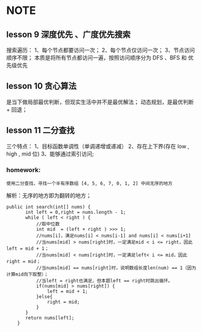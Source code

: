 # NOTE
## lesson 9 深度优先 、广度优先搜索
搜索遍历：
1、每个节点都要访问一次；
2、每个节点仅访问一次；
3、节点访问顺序不限；
本质是将所有节点都访问一遍，按照访问顺序分为 DFS 、BFS 和 优先级优先
## lesson 10 贪心算法
是当下做局部最优判断，但现实生活中并不是最优解法；
动态规划，是最优判断 + 回退；

## lesson 11 二分查找
三个特点：
1、目标函数单调性（单调递增或递减）
2、存在上下界(存在 low , high , mid 位)
3、能够通过索引访问;
### homework:
`使用二分查找，寻找一个半有序数组 [4, 5, 6, 7, 0, 1, 2] 中间无序的地方`

解析：无序的地方即为翻转的地方；

```
public int search(int[] nums) {
       int left = 0,right = nums.length - 1;
       while ( left < right ) {
           //取中位数
           int mid  = (left + right ) >>> 1;
           //nums[i]，满足nums[i] < nums[i-1] and nums[i] < nums[i+1]
           //当nums[mid] > nums[right]时，一定满足mid < i <= right，因此left = mid + 1；
           //当nums[mid] < nums[right]时，一定满足left< i <= mid，因此right = mid；
           //当nums[mid] == nums[right]时，说明数组长度len(num) == 1（因为计算mid向下取整）；
           //当left = right也满足，但本题left == right时跳出循环。
           if(nums[mid] > nums[right]) {
               left = mid + 1;
           }else{
               right = mid;
           }
       }
       return nums[left];
    }
```

